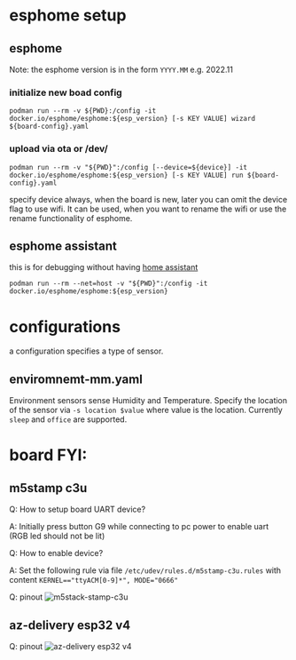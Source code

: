 # esphome setup

## esphome

Note: the esphome version is in the form `YYYY.MM` e.g. 2022.11
### initialize new boad config
```podman run --rm -v ${PWD}:/config -it docker.io/esphome/esphome:${esp_version} [-s KEY VALUE] wizard ${board-config}.yaml```

### upload via ota or /dev/
```podman run --rm -v "${PWD}":/config [--device=${device}] -it docker.io/esphome/esphome:${esp_version} [-s KEY VALUE] run ${board-config}.yaml```

specify device always, when the board is new, later you can omit the device flag to use wifi.
It can be used, when you want to rename the wifi or use the rename functionality of esphome.

## esphome assistant
this is for debugging without having [home assistant](https://www.home-assistant.io/)

```podman run --rm --net=host -v "${PWD}":/config -it docker.io/esphome/esphome:${esp_version}```

# configurations
a configuration specifies a type of sensor.
## enviromnemt-mm.yaml
Environment sensors sense Humidity and Temperature.
Specify the location of the sensor via `-s location $value` where value is the location.
Currently `sleep` and `office` are supported.

# board FYI:
## m5stamp c3u
Q: How to setup board UART device?

A: Initially press button G9 while connecting to pc power to enable uart (RGB led should not be lit)

Q: How to enable device?

A: Set the following rule via file `/etc/udev/rules.d/m5stamp-c3u.rules` with content `KERNEL=="ttyACM[0-9]*", MODE="0666"`

Q: pinout
![m5stack-stamp-c3u](./common/boards/pinout_m5stack-stamp-c3u.jpg)

## az-delivery esp32 v4

Q: pinout
![az-delivery esp32 v4](./common/boards/pinout_az-delivery-esp32-v4.png)

